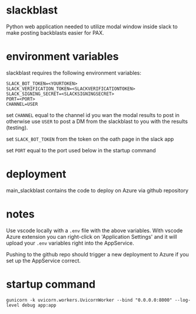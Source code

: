 # slackblast

Python web application needed to utilize modal window inside slack to make posting backblasts easier for PAX.

# environment variables

slackblast requires the following environment variables:

```
SLACK_BOT_TOKEN=<YOURTOKEN>
SLACK_VERIFICATION_TOKEN=<SLACKVERIFICATIONTOKEN>
SLACK_SIGNING_SECRET=<SLACKSIGNINGSECRET>
PORT=<PORT>
CHANNEL=USER
```

set `CHANNEL` equal to the channel id you wan the modal results to post in otherwise use `USER` to post a DM from the slackblast to you with the results (testing).

set `SLACK_BOT_TOKEN` from the token on the oath page in the slack app

set `PORT` equal to the port used below in the startup command

# deployment

main_slackblast contains the code to deploy on Azure via github repository

# notes

Use vscode locally with a `.env` file with the above variables. With vscode Azure extension you can right-click on 'Application Settings' and it will upload your `.env` variables right into the AppService.

Pushing to the github repo should trigger a new deployment to Azure if you set up the AppService correct.

# startup command

```
gunicorn -k uvicorn.workers.UvicornWorker --bind "0.0.0.0:8000" --log-level debug app:app
```
